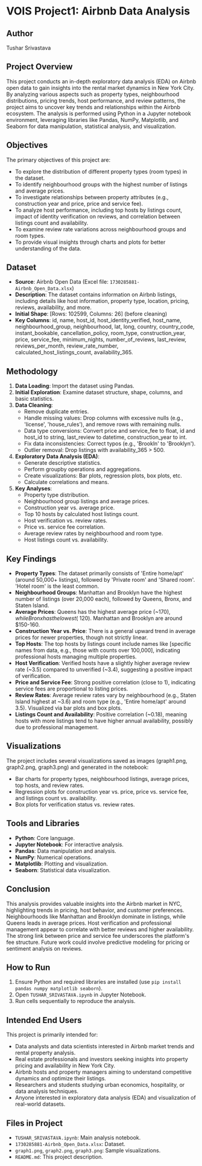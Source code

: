 # VOIS Project1: Airbnb Data Analysis

## Author
Tushar Srivastava

## Project Overview
This project conducts an in-depth exploratory data analysis (EDA) on Airbnb open data to gain insights into the rental market dynamics in New York City. By analyzing various aspects such as property types, neighbourhood distributions, pricing trends, host performance, and review patterns, the project aims to uncover key trends and relationships within the Airbnb ecosystem. The analysis is performed using Python in a Jupyter notebook environment, leveraging libraries like Pandas, NumPy, Matplotlib, and Seaborn for data manipulation, statistical analysis, and visualization.

## Objectives
The primary objectives of this project are:
- To explore the distribution of different property types (room types) in the dataset.
- To identify neighbourhood groups with the highest number of listings and average prices.
- To investigate relationships between property attributes (e.g., construction year and price, price and service fee).
- To analyze host performance, including top hosts by listings count, impact of identity verification on reviews, and correlation between listings count and availability.
- To examine review rate variations across neighbourhood groups and room types.
- To provide visual insights through charts and plots for better understanding of the data.

## Dataset
- **Source**: Airbnb Open Data (Excel file: `1730285881-Airbnb_Open_Data.xlsx`)
- **Description**: The dataset contains information on Airbnb listings, including details like host information, property type, location, pricing, reviews, availability, and more.
- **Initial Shape**: [Rows: 102599, Columns: 26] (before cleaning)
- **Key Columns**: id, name, host_id, host_identity_verified, host_name, neighbourhood_group, neighbourhood, lat, long, country, country_code, instant_bookable, cancellation_policy, room_type, construction_year, price, service_fee, minimum_nights, number_of_reviews, last_review, reviews_per_month, review_rate_number, calculated_host_listings_count, availability_365.

## Methodology
1. **Data Loading**: Import the dataset using Pandas.
2. **Initial Exploration**: Examine dataset structure, shape, columns, and basic statistics.
3. **Data Cleaning**:
   - Remove duplicate entries.
   - Handle missing values: Drop columns with excessive nulls (e.g., 'license', 'house_rules'), and remove rows with remaining nulls.
   - Data type conversions: Convert price and service_fee to float, id and host_id to string, last_review to datetime, construction_year to int.
   - Fix data inconsistencies: Correct typos (e.g., 'Brookln' to 'Brooklyn').
   - Outlier removal: Drop listings with availability_365 > 500.
4. **Exploratory Data Analysis (EDA)**:
   - Generate descriptive statistics.
   - Perform groupby operations and aggregations.
   - Create visualizations: Bar plots, regression plots, box plots, etc.
   - Calculate correlations and means.
5. **Key Analyses**:
   - Property type distribution.
   - Neighbourhood group listings and average prices.
   - Construction year vs. average price.
   - Top 10 hosts by calculated host listings count.
   - Host verification vs. review rates.
   - Price vs. service fee correlation.
   - Average review rates by neighbourhood and room type.
   - Host listings count vs. availability.

## Key Findings
- **Property Types**: The dataset primarily consists of 'Entire home/apt' (around 50,000+ listings), followed by 'Private room' and 'Shared room'. 'Hotel room' is the least common.
- **Neighbourhood Groups**: Manhattan and Brooklyn have the highest number of listings (over 20,000 each), followed by Queens, Bronx, and Staten Island.
- **Average Prices**: Queens has the highest average price (~$170), while Bronx has the lowest (~$120). Manhattan and Brooklyn are around $150-160.
- **Construction Year vs. Price**: There is a general upward trend in average prices for newer properties, though not strictly linear.
- **Top Hosts**: The top hosts by listings count include names like [specific names from data, e.g., those with counts over 100,000], indicating professional hosts managing multiple properties.
- **Host Verification**: Verified hosts have a slightly higher average review rate (~3.5) compared to unverified (~3.4), suggesting a positive impact of verification.
- **Price and Service Fee**: Strong positive correlation (close to 1), indicating service fees are proportional to listing prices.
- **Review Rates**: Average review rates vary by neighbourhood (e.g., Staten Island highest at ~3.6) and room type (e.g., 'Entire home/apt' around 3.5). Visualized via bar plots and box plots.
- **Listings Count and Availability**: Positive correlation (~0.18), meaning hosts with more listings tend to have higher annual availability, possibly due to professional management.

## Visualizations
The project includes several visualizations saved as images (graph1.png, graph2.png, graph3.png) and generated in the notebook:
- Bar charts for property types, neighbourhood listings, average prices, top hosts, and review rates.
- Regression plots for construction year vs. price, price vs. service fee, and listings count vs. availability.
- Box plots for verification status vs. review rates.

## Tools and Libraries
- **Python**: Core language.
- **Jupyter Notebook**: For interactive analysis.
- **Pandas**: Data manipulation and analysis.
- **NumPy**: Numerical operations.
- **Matplotlib**: Plotting and visualization.
- **Seaborn**: Statistical data visualization.

## Conclusion
This analysis provides valuable insights into the Airbnb market in NYC, highlighting trends in pricing, host behavior, and customer preferences. Neighbourhoods like Manhattan and Brooklyn dominate in listings, while Queens leads in average prices. Host verification and professional management appear to correlate with better reviews and higher availability. The strong link between price and service fee underscores the platform's fee structure. Future work could involve predictive modeling for pricing or sentiment analysis on reviews.

## How to Run
1. Ensure Python and required libraries are installed (use `pip install pandas numpy matplotlib seaborn`).
2. Open `TUSHAR_SRIVASTAVA.ipynb` in Jupyter Notebook.
3. Run cells sequentially to reproduce the analysis.

## Intended End Users
This project is primarily intended for:
- Data analysts and data scientists interested in Airbnb market trends and rental property analysis.
- Real estate professionals and investors seeking insights into property pricing and availability in New York City.
- Airbnb hosts and property managers aiming to understand competitive dynamics and optimize their listings.
- Researchers and students studying urban economics, hospitality, or data analysis techniques.
- Anyone interested in exploratory data analysis (EDA) and visualization of real-world datasets.

## Files in Project
- `TUSHAR_SRIVASTAVA.ipynb`: Main analysis notebook.
- `1730285881-Airbnb_Open_Data.xlsx`: Dataset.
- `graph1.png`, `graph2.png`, `graph3.png`: Sample visualizations.
- `README.md`: This project description.
